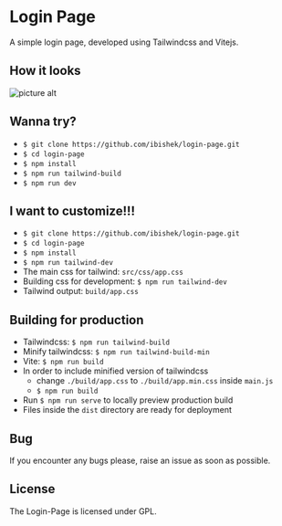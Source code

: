 # Login Page
A simple login page, developed using Tailwindcss and Vitejs.

## How it looks
![picture alt](https://repository-images.githubusercontent.com/433316155/89ff4c11-283a-41a4-aa7e-f55ae5012873 "Login Page by iBishek")

## Wanna try?
* `$ git clone https://github.com/ibishek/login-page.git`
* `$ cd login-page`
* `$ npm install`
* `$ npm run tailwind-build`
* `$ npm run dev`

## I want to customize!!!
* `$ git clone https://github.com/ibishek/login-page.git`
* `$ cd login-page`
* `$ npm install`
* `$ npm run tailwind-dev`
* The main css for tailwind: `src/css/app.css`
* Building css for development: `$ npm run tailwind-dev`
* Tailwind output: `build/app.css`

## Building for production
* Tailwindcss: `$ npm run tailwind-build`
* Minify tailwindcss: `$ npm run tailwind-build-min`
* Vite: `$ npm run build`
* In order to include minified version of tailwindcss
  - change `./build/app.css` to `./build/app.min.css` inside `main.js`
  - `$ npm run build`
* Run `$ npm run serve` to locally preview production build
* Files inside the `dist` directory are ready for deployment

## Bug 
If you encounter any bugs please, raise an issue as soon as possible.

## License
The Login-Page is licensed under GPL.
